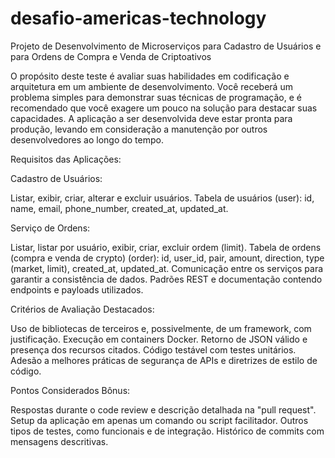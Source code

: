 # desafio-americas-technology

Projeto de Desenvolvimento de Microserviços para Cadastro de Usuários e para Ordens de Compra e Venda de Criptoativos

O propósito deste teste é avaliar suas habilidades em codificação e arquitetura em um ambiente de desenvolvimento. Você receberá um problema simples para demonstrar suas técnicas de programação, e é recomendado que você exagere um pouco na solução para destacar suas capacidades. A aplicação a ser desenvolvida deve estar pronta para produção, levando em consideração a manutenção por outros desenvolvedores ao longo do tempo.

Requisitos das Aplicações:

Cadastro de Usuários:

Listar, exibir, criar, alterar e excluir usuários.
Tabela de usuários (user): id, name, email, phone_number, created_at, updated_at.

Serviço de Ordens:

Listar, listar por usuário, exibir, criar, excluir ordem (limit).
Tabela de ordens (compra e venda de crypto) (order): id, user_id, pair, amount, direction, type (market, limit), created_at, updated_at.
Comunicação entre os serviços para garantir a consistência de dados.
Padrões REST e documentação contendo endpoints e payloads utilizados.

Critérios de Avaliação Destacados:

Uso de bibliotecas de terceiros e, possivelmente, de um framework, com justificação.
Execução em containers Docker.
Retorno de JSON válido e presença dos recursos citados.
Código testável com testes unitários.
Adesão a melhores práticas de segurança de APIs e diretrizes de estilo de código.

Pontos Considerados Bônus:

Respostas durante o code review e descrição detalhada na "pull request".
Setup da aplicação em apenas um comando ou script facilitador.
Outros tipos de testes, como funcionais e de integração.
Histórico de commits com mensagens descritivas.
